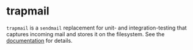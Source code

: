 # trapmail

`trapmail` is a `sendmail` replacement for unit- and integration-testing that captures incoming mail and stores it on the filesystem. See the [documentation](https://docs.rs/trapmail) for details.
